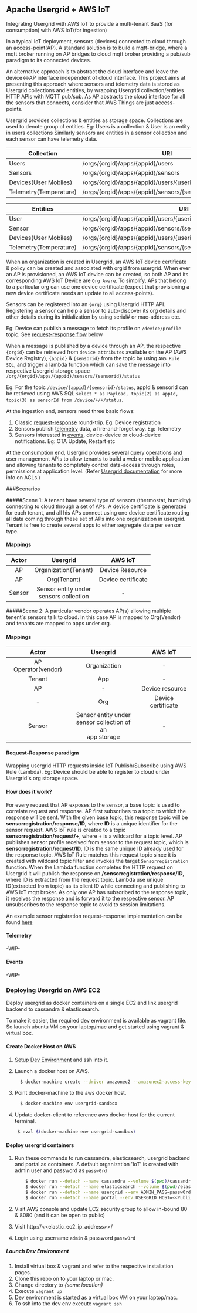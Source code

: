 ## Apache Usergrid + AWS IoT

Integrating Usergrid with AWS IoT to provide a multi-tenant BaaS (for consumption) with AWS IoT(for ingestion)

In a typical IoT deployment, sensors (devices) connected to cloud through an access-point(AP). 
A standard solution is to build a mqtt-bridge, where a mqtt broker running on AP bridges to cloud mqtt broker providing a pub/sub paradigm to its connected devices.

An alternative approach is to abstract the cloud interface and leave the device<->AP interface independent of cloud interface. This project aims at presenting this approach where sensors and telemetry data is stored as Usergrid collections and entities, by wrapping Usergrid collection/entities HTTP APIs with MQTT pub/sub. As AP abstracts the cloud interface for all the sensors that connects, consider that AWS Things are just access-points.

Usergrid provides collections & entities as storage space. Collections are used to denote group of entities.
Eg: Users is a collection & User is an entity in users collections
Similarly sensors are entities in a sensor collection and each sensor can have telemetry data.

Collection|URI
---|---
Users|/orgs/{orgid}/apps/{appid}/users
Sensors|/orgs/{orgid}/apps/{appid}/sensors
Devices(User Mobiles)|/orgs/{orgid}/apps/{appid}/users/{userid}/devices/
Telemetry(Temperature)|/orgs/{orgid}/apps/{appid}/sensors/{sensorid}/temperatures/

Entities|URI
---|---
User|/orgs/{orgid}/apps/{appid}/users/{userid}
Sensor|/orgs/{orgid}/apps/{appid}/sensors/{sensorid}
Devices(User Mobiles)|/orgs/{orgid}/apps/{appid}/users/{userid}/devices/{deviceId}
Telemetry(Temperature)|/orgs/{orgid}/apps/{appid}/sensors/{sensorid}/temperatures/{timestamp}

When an organization is created in Usergrid, an AWS IoT device certificate & policy can be created and associated with orgid from usergrid. When ever an AP is provisioned, an AWS IoT device can be created, so both AP and its corresponding AWS IoT Device are `Org Aware`. To simplify, APs that belong to a particular org can use one device certificate (expect that provisioning a new device certificate needs an update to all access-points).

Sensors can be registered into an `{org}` using Usergrid HTTP API. Registering a sensor can help a sensor to auto-discover its org details and other details during its initialization by using serial# or mac-address etc.

Eg: Device can publish a message to fetch its profile on `/device/profile` topic. See [request-response flow](#request-response-paradigm) below 

When a message is published by a device through an AP, the respective `{orgid}` can be retrieved from `device attributes` available on the AP (AWS Device Registry), `{appid}` & `{sensorid}` from the topic by using `AWS Rule SQL`, and trigger a lambda function which can save the message into respective Usergrid storage space `/org/{orgid}/apps/{appid}/sensors/{sensorid}/status`

Eg: For the topic `/device/{appid}/{sensorid}/status`, appId & sensorId can be retrieved using AWS SQL `select * as Payload, topic(2) as appId, topic(3) as sensorId from /device/+/+/status`.

At the ingestion end, sensors need three basic flows:

1. Classic [request-response](#request-response-paradigm) round-trip. Eg: Device registration
1. Sensors publish [telemetry](#telemetry) data, a fire-and-forget way. Eg: Telemetry
1. Sensors interested in [events](#events), device-device or cloud-device notifications. Eg: OTA Update, Restart etc

At the consumption end, Usergrid provides several query operations and user management APIs to allow tenants to build a web or mobile application and allowing tenants to completely control data-access through roles, permissions at application level. (Refer [Usergrid documentation](http://usergrid.apache.org/docs/security-and-auth/using-permissions.html) for more info on ACLs.)

###Scenarios

#####Scene 1:
A tenant have several type of sensors (thermostat, humidity) connecting to cloud through a set of APs. A device certificate is generated for each tenant, and all his APs connect using one device certificate routing all data coming through these set of APs into one organization in usergrid.
Tenant is free to create several apps to either segregate data per sensor type.

#### Mappings
Actor|Usergrid|AWS IoT
:---:|:---:|:---:
AP| Organization(Tenant)| Device Resource 
AP|Org(Tenant)|Device certificate
Sensor|Sensor entity under <br>sensors collection| - 

#####Scene 2:
A particular vendor operates AP(s) allowing multiple tenent`s sensors talk to cloud. In this case AP is mapped to Org(Vendor) and tenants are mapped to apps under org. 

#### Mappings
Actor|Usergrid|AWS IoT
:---:|:---:|:---:
AP Operator(vendor)| Organization| - 
Tenant|App| - 
AP| - |Device resource
 - |Org|Device certificate
Sensor|Sensor entity under <br>sensor collection of an <br>app storage| - 

#### Request-Response paradigm

Wrapping usergrid HTTP requests inside IoT Publish/Subscribe using AWS Rule (Lambda).
Eg: Device should be able to register to cloud under Usergrid`s org storage space.

#### How does it work?

For every request that AP exposes to the sensor, a base topic is used to correlate request and response. AP first subscribes to a topic to which the response will be sent. 
With the given base topic, this response topic will be **sensorregistration/response/ID**, where **ID** is a unique identifier for the sensor request. 
AWS IoT rule is created to a topic **sensorregistration/request/+**, where + is a wildcard for a topic level. AP publishes sensor profile received from sensor to the request topic, 
which is **sensorregistration/request/ID**, ID is the same unique ID already used for the response topic. AWS IoT Rule matches this request topic since it is created with wildcard topic filter and invokes the target `Sensorregistration` function.
When the Lambda function completes the HTTP request on Usergrid it will publish the response on **/sensorregistration/response/ID**, where ID is extracted from the request topic. Lambda use unique ID(extracted from topic) as its client ID while connecting and publishing to AWS IoT mqtt broker. As only one AP has subscribed to the response topic, it receives the response and is forward it to the respective sensor. AP unsubscribes to the response topic to avoid to session limitations.

An example sensor registration request-response implementation can be found [here](requestresponse)

#### Telemetry
-WIP-

#### Events
-WIP-

### Deploying Usergrid on AWS EC2
Deploy usergrid as docker containers on a single EC2 and link usergrid backend to cassandra & elasticsearch.

To make it easier, the required dev environment is available as vagrant file. 
So launch ubuntu VM on your laptop/mac and get started using vagrant & virtual box.

#### Create Docker Host on AWS
1. [Setup Dev Environment](#launch-dev-environment) and ssh into it.
1. Launch a docker host on AWS.

	  ```bash
	    $ docker-machine create --driver amazonec2 --amazonec2-access-key AKI******* --amazonec2-secret-key 8T93C******* --amazonec2-instance-type "m3.medium" --amazonec2-region "us-west-2" aws-sandbox
	  ```
1. Point docker-machine to the aws docker host.

	  ```bash
	    $ docker-machine env usergrid-sandbox
	  ```
1. Update docker-client to reference aws docker host for the current terminal.

	  ```bash
	   $ eval $(docker-machine env usergrid-sandbox)
	  ```

#### Deploy usergrid containers
1. Run these commands to run cassandra, elasticsearch, usergrid backend and portal as containers.
   A default organization 'IoT' is created with admin user and password as `passw0rd`

	```bash
	    $ docker run --detach --name cassandra --volume $(pwd)/cassandra-data:/var/lib/cassandra yep1/usergrid-cassandra
	    $ docker run --detach --name elasticsearch --volume $(pwd)/elasticsearch-data:/data yep1/usergrid-elasticsearch
	    $ docker run --detach --name usergrid --env ADMIN_PASS=passw0rd --env ORG_NAME=IoT --env APP_NAME=app --link elasticsearch:elasticsearch --link cassandra:cassandra -p 8080:8080 yep1/usergrid
	    $ docker run --detach --name portal --env USERGRID_HOST=<<Public IP Address of the EC2>>:8080 -p 80:80 yep1/usergrid-portal
	```

1. Visit AWS console and update EC2 security group to allow in-bound 80 & 8080 (and it can be open to public)
1. Visit http://<<elastic_ec2_ip_address>>/
1. Login using username `admin` & password `passw0rd`

##### Launch Dev Environment
1. Install virtual box & vagrant and refer to the respective installation pages.
1. Clone this repo on to your laptop or mac.
1. Change directory to *{some location}*
1. Execute `vagrant up`
1. Dev environment is started as a virtual box VM on your laptop/mac.
1. To ssh into the dev env execute `vagrant ssh`